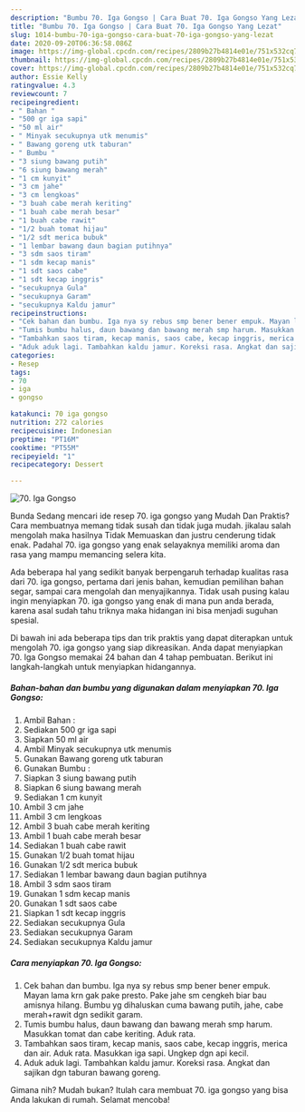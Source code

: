 ```yaml
---
description: "Bumbu 70. Iga Gongso | Cara Buat 70. Iga Gongso Yang Lezat"
title: "Bumbu 70. Iga Gongso | Cara Buat 70. Iga Gongso Yang Lezat"
slug: 1014-bumbu-70-iga-gongso-cara-buat-70-iga-gongso-yang-lezat
date: 2020-09-20T06:36:58.086Z
image: https://img-global.cpcdn.com/recipes/2809b27b4814e01e/751x532cq70/70-iga-gongso-foto-resep-utama.jpg
thumbnail: https://img-global.cpcdn.com/recipes/2809b27b4814e01e/751x532cq70/70-iga-gongso-foto-resep-utama.jpg
cover: https://img-global.cpcdn.com/recipes/2809b27b4814e01e/751x532cq70/70-iga-gongso-foto-resep-utama.jpg
author: Essie Kelly
ratingvalue: 4.3
reviewcount: 7
recipeingredient:
- " Bahan "
- "500 gr iga sapi"
- "50 ml air"
- " Minyak secukupnya utk menumis"
- " Bawang goreng utk taburan"
- " Bumbu "
- "3 siung bawang putih"
- "6 siung bawang merah"
- "1 cm kunyit"
- "3 cm jahe"
- "3 cm lengkoas"
- "3 buah cabe merah keriting"
- "1 buah cabe merah besar"
- "1 buah cabe rawit"
- "1/2 buah tomat hijau"
- "1/2 sdt merica bubuk"
- "1 lembar bawang daun bagian putihnya"
- "3 sdm saos tiram"
- "1 sdm kecap manis"
- "1 sdt saos cabe"
- "1 sdt kecap inggris"
- "secukupnya Gula"
- "secukupnya Garam"
- "secukupnya Kaldu jamur"
recipeinstructions:
- "Cek bahan dan bumbu. Iga nya sy rebus smp bener bener empuk. Mayan lama krn gak pake presto. Pake jahe sm cengkeh biar bau amisnya hilang. Bumbu yg dihaluskan cuma bawang putih, jahe, cabe merah+rawit dgn sedikit garam."
- "Tumis bumbu halus, daun bawang dan bawang merah smp harum. Masukkan tomat dan cabe keriting. Aduk rata."
- "Tambahkan saos tiram, kecap manis, saos cabe, kecap inggris, merica dan air. Aduk rata. Masukkan iga sapi. Ungkep dgn api kecil."
- "Aduk aduk lagi. Tambahkan kaldu jamur. Koreksi rasa. Angkat dan sajikan dgn taburan bawang goreng."
categories:
- Resep
tags:
- 70
- iga
- gongso

katakunci: 70 iga gongso 
nutrition: 272 calories
recipecuisine: Indonesian
preptime: "PT16M"
cooktime: "PT55M"
recipeyield: "1"
recipecategory: Dessert

---
```



![70. Iga Gongso](https://img-global.cpcdn.com/recipes/2809b27b4814e01e/751x532cq70/70-iga-gongso-foto-resep-utama.jpg)

Bunda Sedang mencari ide resep 70. iga gongso yang Mudah Dan Praktis? Cara membuatnya memang tidak susah dan tidak juga mudah. jikalau salah mengolah maka hasilnya Tidak Memuaskan dan justru cenderung tidak enak. Padahal 70. iga gongso yang enak selayaknya memiliki aroma dan rasa yang mampu memancing selera kita.

Ada beberapa hal yang sedikit banyak berpengaruh terhadap kualitas rasa dari 70. iga gongso, pertama dari jenis bahan, kemudian pemilihan bahan segar, sampai cara mengolah dan menyajikannya. Tidak usah pusing kalau ingin menyiapkan 70. iga gongso yang enak di mana pun anda berada, karena asal sudah tahu triknya maka hidangan ini bisa menjadi suguhan spesial.




Di bawah ini ada beberapa tips dan trik praktis yang dapat diterapkan untuk mengolah 70. iga gongso yang siap dikreasikan. Anda dapat menyiapkan 70. Iga Gongso memakai 24 bahan dan 4 tahap pembuatan. Berikut ini langkah-langkah untuk menyiapkan hidangannya.

<!--inarticleads1-->

##### Bahan-bahan dan bumbu yang digunakan dalam menyiapkan 70. Iga Gongso:

1. Ambil  Bahan :
1. Sediakan 500 gr iga sapi
1. Siapkan 50 ml air
1. Ambil  Minyak secukupnya utk menumis
1. Gunakan  Bawang goreng utk taburan
1. Gunakan  Bumbu :
1. Siapkan 3 siung bawang putih
1. Siapkan 6 siung bawang merah
1. Sediakan 1 cm kunyit
1. Ambil 3 cm jahe
1. Ambil 3 cm lengkoas
1. Ambil 3 buah cabe merah keriting
1. Ambil 1 buah cabe merah besar
1. Sediakan 1 buah cabe rawit
1. Gunakan 1/2 buah tomat hijau
1. Gunakan 1/2 sdt merica bubuk
1. Sediakan 1 lembar bawang daun bagian putihnya
1. Ambil 3 sdm saos tiram
1. Gunakan 1 sdm kecap manis
1. Gunakan 1 sdt saos cabe
1. Siapkan 1 sdt kecap inggris
1. Sediakan secukupnya Gula
1. Sediakan secukupnya Garam
1. Sediakan secukupnya Kaldu jamur




<!--inarticleads2-->

##### Cara menyiapkan 70. Iga Gongso:

1. Cek bahan dan bumbu. Iga nya sy rebus smp bener bener empuk. Mayan lama krn gak pake presto. Pake jahe sm cengkeh biar bau amisnya hilang. Bumbu yg dihaluskan cuma bawang putih, jahe, cabe merah+rawit dgn sedikit garam.
1. Tumis bumbu halus, daun bawang dan bawang merah smp harum. Masukkan tomat dan cabe keriting. Aduk rata.
1. Tambahkan saos tiram, kecap manis, saos cabe, kecap inggris, merica dan air. Aduk rata. Masukkan iga sapi. Ungkep dgn api kecil.
1. Aduk aduk lagi. Tambahkan kaldu jamur. Koreksi rasa. Angkat dan sajikan dgn taburan bawang goreng.




Gimana nih? Mudah bukan? Itulah cara membuat 70. iga gongso yang bisa Anda lakukan di rumah. Selamat mencoba!
